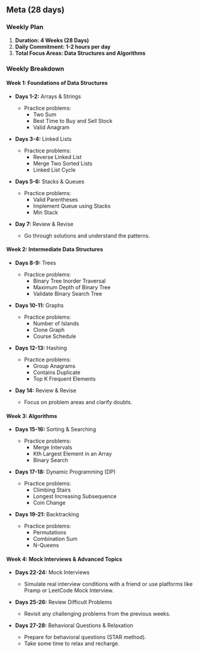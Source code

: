 
## Meta (28 days)

### Weekly Plan

1. **Duration: 4 Weeks (28 Days)**
2. **Daily Commitment: 1-2 hours per day**
3. **Total Focus Areas: Data Structures and Algorithms**

### Weekly Breakdown

#### **Week 1: Foundations of Data Structures**

- **Days 1-2:** Arrays & Strings
    
    - Practice problems:
        - Two Sum
        - Best Time to Buy and Sell Stock
        - Valid Anagram
- **Days 3-4:** Linked Lists
    
    - Practice problems:
        - Reverse Linked List
        - Merge Two Sorted Lists
        - Linked List Cycle
- **Days 5-6:** Stacks & Queues
    
    - Practice problems:
        - Valid Parentheses
        - Implement Queue using Stacks
        - Min Stack
- **Day 7:** Review & Revise
    
    - Go through solutions and understand the patterns.

#### **Week 2: Intermediate Data Structures**

- **Days 8-9:** Trees
    
    - Practice problems:
        - Binary Tree Inorder Traversal
        - Maximum Depth of Binary Tree
        - Validate Binary Search Tree
- **Days 10-11:** Graphs
    
    - Practice problems:
        - Number of Islands
        - Clone Graph
        - Course Schedule
- **Days 12-13:** Hashing
    
    - Practice problems:
        - Group Anagrams
        - Contains Duplicate
        - Top K Frequent Elements
- **Day 14:** Review & Revise
    
    - Focus on problem areas and clarify doubts.

#### **Week 3: Algorithms**

- **Days 15-16:** Sorting & Searching
    
    - Practice problems:
        - Merge Intervals
        - Kth Largest Element in an Array
        - Binary Search
- **Days 17-18:** Dynamic Programming (DP)
    
    - Practice problems:
        - Climbing Stairs
        - Longest Increasing Subsequence
        - Coin Change
- **Days 19-21:** Backtracking
    
    - Practice problems:
        - Permutations
        - Combination Sum
        - N-Queens

#### **Week 4: Mock Interviews & Advanced Topics**

- **Days 22-24:** Mock Interviews
    
    - Simulate real interview conditions with a friend or use platforms like Pramp or LeetCode Mock Interview.
- **Days 25-26:** Review Difficult Problems
    
    - Revisit any challenging problems from the previous weeks.
- **Days 27-28:** Behavioral Questions & Relaxation
    
    - Prepare for behavioral questions (STAR method).
    - Take some time to relax and recharge.